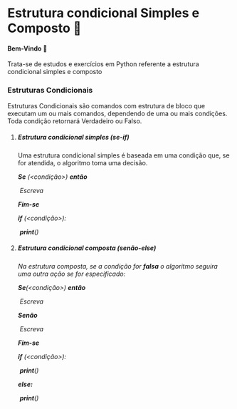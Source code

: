 # Estrutura condicional Simples e Composto :twisted_rightwards_arrows:

#### Bem-Vindo :wave:

Trata-se de estudos e exercícios em Python referente a estrutura condicional simples e composto



### Estruturas Condicionais 

Estruturas Condicionais são comandos com estrutura de bloco que executam um ou mais comandos, dependendo de uma ou mais condições. Toda      condição retornará Verdadeiro ou Falso.



1. ##### Estrutura condicional simples (se-if)

   Uma estrutura condicional simples é baseada em uma condição que, se for atendida, o algoritmo toma uma decisão. 

   ***Se** (<condição>) **então***                                                                       

   ​	  	*Escreva*

   ***Fim-se***

   

   ***if** (<condição>):*

   ​			***print**(<comando>)*

   

2. ##### Estrutura condicional composta (senão-else)   

   *Na estrutura composta, se a condição for **falsa** o algoritmo seguira uma outra ação se for especificado:*

   

   ***Se**(<condição>) **então***

   ​	*Escreva*

   ***Senão***

   ​	*Escreva*

   ***Fim-se***

   

   ***if** (<condição>):*

   ​	***print**(<comando1>)*

   ***else:***

   ​	***print**(<comando2>)*

   

   

​		



